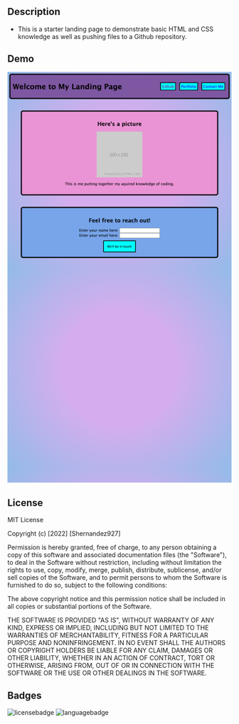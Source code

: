 # <stunning-landing>

## Description

- This is a starter landing page to demonstrate basic HTML and CSS knowledge as well as pushing files to a Github repository.


## Demo

![pagescreenshot](./assets/miniprojectscreenshot.png)



## License

MIT License

Copyright (c) [2022] [Shernandez927]

Permission is hereby granted, free of charge, to any person obtaining a copy of this software and associated documentation files (the "Software"), to deal in the Software without restriction, including without limitation the rights to use, copy, modify, merge, publish, distribute, sublicense, and/or sell copies of the Software, and to permit persons to whom the Software is furnished to do so, subject to the following conditions:

The above copyright notice and this permission notice shall be included in all copies or substantial portions of the Software.

THE SOFTWARE IS PROVIDED "AS IS", WITHOUT WARRANTY OF ANY KIND, EXPRESS OR IMPLIED, INCLUDING BUT NOT LIMITED TO THE WARRANTIES OF MERCHANTABILITY, FITNESS FOR A PARTICULAR PURPOSE AND NONINFRINGEMENT. IN NO EVENT SHALL THE AUTHORS OR COPYRIGHT HOLDERS BE LIABLE FOR ANY CLAIM, DAMAGES OR OTHER LIABILITY, WHETHER IN AN ACTION OF CONTRACT, TORT OR OTHERWISE, ARISING FROM, OUT OF OR IN CONNECTION WITH THE SOFTWARE OR THE USE OR OTHER DEALINGS IN THE SOFTWARE.

## Badges

 ![licensebadge](https://img.shields.io/github/license/Shernandez927/stunning-landing?style=for-the-badge)
 ![languagebadge](https://img.shields.io/github/languages/count/shernandez927/stunning-landing?style=for-the-badge)
